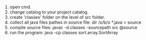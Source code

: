 1. open cmd.
2. change catalog to your project catalog.
3. create 'classes' folder on the level of src folder.
4. collect all java files pathes in source file:
dir /s/b/o *.java > source
5. compile source files: 
javac -d classes -sourcepath src @source
6. run the program: 
java -cp classes sort.array.SortArray

